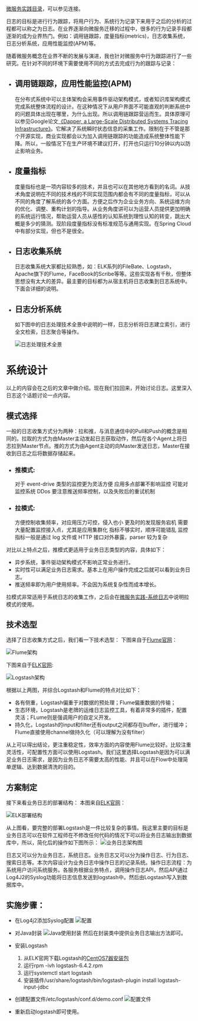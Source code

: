[微服务实践目录](https://www.jianshu.com/p/f3d5a02757f1)，可以参见连接。

日志的目标是进行行为跟踪，将用户行为、系统行为记录下来用于之后的分析的过程都可以称之为日志。在业界逐渐向微服务迁移的过程中，很多的行为记录手段都逐渐的成为业界热门。例如：调用链跟踪，度量指标(metrics)，日志收集系统，日志分析系统，应用性能监控(APM)等。

随着微服务概念在业界不断的发展与演进，我也针对微服务中行为跟踪进行了一些研究。在针对不同的环境下需要使用不同的方式去完成行为的跟踪与记录：

*   ## 调用链跟踪，应用性能监控(APM)

    在分布式系统中可以主体架构会采用事件驱动架构模式，或者知识库架构模式完成系统整体流程的设计。在这种情况下从用户界面不可能直观的判断系统中的问题具体出现在哪里，为什么出现。所以调用链跟踪营运而生。具体原理可以参见Google论文[《Dapper, a Large-Scale Distributed Systems Tracing Infrastructure》](http://bigbully.github.io/Dapper-translation/)。它解决了系统瞬时状态信息的采集工作。限制在于不管是那个开源实现，商业实现都会以为加入调用链跟踪的功能造成系统整体性能下降。所以，一般情况下在生产环境不建议打开，打开也只运行10分钟以内以防止影响业务。
*   ## 度量指标

    度量指标也是一项内容较多的技术，并且也可以在其他地方看到的名词。从技术角度说明在不同的技术栈的不同实现范围内都会有不同的度量指标，可以从不同的角度了解系统的各个方面。方便之后作为企业业务方向、系统运维方向的优化、调整、重构计划的指导。从业务角度讲可以为运营人员提供更加明确的系统运行情况，帮助运营人员从感性的认知系统到理性认知的转变，跳出大概是多少的猜测。现阶段度量指标没有标准规范与通用实现。在Spring Cloud中有部分实现，但也不是很全。
*   ## 日志收集系统

    日志收集系统大家都比较熟悉，如：ELK系列的FileBate、Logstash，Apache旗下的Flume，FaceBook的Scribe等等。这些实现各有千秋，但整体思想没有太大的差异。最主要的目标都为从宿主机将日志收集到日志系统中。下面会详细的说明。
*   ## 日志分析系统

    如下图中的日志处理技术全景中说明的一样，日志分析将日志建立索引，进行全文检索，日志聚合等操作。

    ![日志处理技术全景](http://upload-images.jianshu.io/upload_images/2454595-78fc7358ba883d4e?imageMogr2/auto-orient/strip%7CimageView2/2/w/1240)

# 系统设计
以上的内容会在之后的文章中做介绍。现在我们拉回来，开始讨论日志。这里深入日志这个话题讨论一点内容。

## 模式选择
一般的日志收集方式分为两种：拉和推，与消息通信中的Pull和Push的概念是相同的。拉取的方式为由Master主动发起日志获取动作，然后在各个Agent上将日志拉到Master节点。推的方式为由Agent主动的向Master发送日志，Master在接收到日志之后将数据存储起来。

*   ### 推模式:

    对于 event-drive 类型的监控更为灵活方便
    应用多点部署不影响监控
    可能对监控系统 DDos
    要注意推送频率控制，以及失败后的重试机制

*   ### 拉模式:

    方便控制收集频率，对应用压力可控，侵入也小
    更及时的发现服务宕机
    需要大量配置监控接入点，尤其是应用集群化
    指标不够实时，顺序可能错乱
    监控指标一般是通过 log 文件或 HTTP 接口对外暴露，parser 较为复杂

对比以上特点之后，推模式更适用于业务日志类型的内容，具体如下：

*   异步系统，事件驱动架构模式不影响正常业务进行。
*   实时性可以满足业务日志需求。基本上在用户操作完成之后就可以看到业务日志。
*   推送频率即为用户使用频率。不会因为系统复杂性而成本增长。

拉模式非常适用于系统日志的收集工作，之后会在[微服务实践-系统日志](https://www.jianshu.com/p/5077ec40ba97)中说明拉模式的使用。

## 技术选型

选择了日志收集方式之后，我们看一下技术选型：
下图来自于[Flume官网](https://flume.apache.org/FlumeUserGuide.html)：

![Flume架构](http://upload-images.jianshu.io/upload_images/2454595-29e6d084114c9b10?imageMogr2/auto-orient/strip%7CimageView2/2/w/1240)

下图来自于[ELK官网](https://www.elastic.co/guide/en/logstash/5.0/deploying-and-scaling.html):

![Logstash架构](http://upload-images.jianshu.io/upload_images/2454595-811d9477016b3f1a?imageMogr2/auto-orient/strip%7CimageView2/2/w/1240)

根据以上两图，并综合Logstash和Flume的特点对比如下：

*   各有侧重，Logstash偏重于对数据的预处理；Flume偏重数据的传输；
*   生态环境，Logstash是老牌的运维日志监控工具，有着非常多的插件，配置灵活；FLume则是强调用户的自定义开发。
*   持久化，Logstash的input和filter还有output之间都存在buffer，进行缓冲；Flume直接使用channel做持久化（可以理解为没有filter）

从上可以得出结论，更注重稳定性，效率方面的内容使用Flume比较好。比较注重灵活性，可配置性方面可以使用Logstash。我们这里选择Logstash是因为可以满足业务日志需求，是因为业务日志不需要太高的性能、并且可以在Flow中处理简单逻辑、达到数据清洗的目的。

## 方案制定

接下来看业务日志的部署结构：
本图来自[ELK官网](https://www.elastic.co/guide/en/logstash/current/deploying-and-scaling.html)：

![ELK部署结构](http://upload-images.jianshu.io/upload_images/2454595-dd3d6b3817e73820?imageMogr2/auto-orient/strip%7CimageView2/2/w/1240)

从上图看，要完整的部署Logstash是一件比较复杂的事情。我这里主要的目标是业务日志可以在软件工程师在不修改任何代码的情况下可以将业务日志输出到数据库中，所以，简化后的操作如下图所示：
![业务日志架构图](https://upload-images.jianshu.io/upload_images/2454595-4491ee350ab30a57.png?imageMogr2/auto-orient/strip%7CimageView2/2/w/1240)


日志又可以分为业务日志，系统日志。业务日志又可以分为操作日志、行为日志、搜索日志等。本次内容设计为业务日志中操作日志的记录系统。操作日志流程：为系统用户访问系统服务。各服务根据业务特点，调用操作日志API，然后API通过Log4J2的Syslog功能将日志信息发送到logstash中。然后由Logstash写入到数据库中。

## 实施步骤：
- 在Log4j2添加Syslog配置
![配置](https://upload-images.jianshu.io/upload_images/2454595-f0324ef4a8f409bc.png?imageMogr2/auto-orient/strip%7CimageView2/2/w/1240)
- 对Java封装
![Java使用封装](https://upload-images.jianshu.io/upload_images/2454595-e79ed51dc7f194d0.png?imageMogr2/auto-orient/strip%7CimageView2/2/w/1240)
然后在封装类中提供业务日志输出方法即可。
- 安装Logstash
    1. 从ELK官网下载Logstash的[CentOS7器安装包](https://artifacts.elastic.co/downloads/logstash/logstash-6.4.2.rpm)
    2. 运行rpm -ivh logstash-6.4.2.rpm
    3. 运行systemctl start logstash 
    4. 安装插件/usr/share/logstash/bin/logstash-plugin install logstash-input-jdbc
- 创建配置文件/etc/logstash/conf.d/demo.conf
![配置文件](https://upload-images.jianshu.io/upload_images/2454595-b9bad2034e42dcdc.png?imageMogr2/auto-orient/strip%7CimageView2/2/w/1240)

- 重新启动logstash即可使用。
